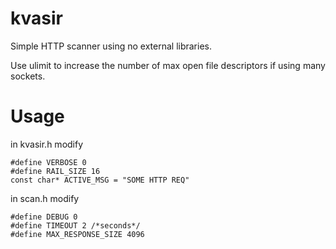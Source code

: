 kvasir
======

Simple HTTP scanner using no external libraries.

Use ulimit to increase the number of max open file descriptors if using many sockets.

Usage
=====

in kvasir.h modify

    #define VERBOSE 0
    #define RAIL_SIZE 16
    const char* ACTIVE_MSG = "SOME HTTP REQ"
    
in scan.h modify

    #define DEBUG 0
    #define TIMEOUT 2 /*seconds*/
    #define MAX_RESPONSE_SIZE 4096

